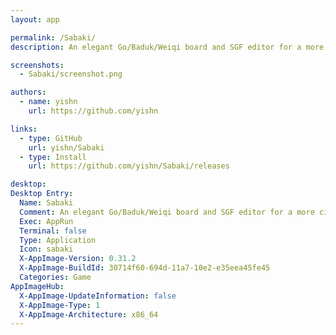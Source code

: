 ```yaml
---
layout: app

permalink: /Sabaki/
description: An elegant Go/Baduk/Weiqi board and SGF editor for a more civilized age.

screenshots:
  - Sabaki/screenshot.png

authors:
  - name: yishn
    url: https://github.com/yishn

links:
  - type: GitHub
    url: yishn/Sabaki
  - type: Install
    url: https://github.com/yishn/Sabaki/releases

desktop:
Desktop Entry:
  Name: Sabaki
  Comment: An elegant Go/Baduk/Weiqi board and SGF editor for a more civilized age.
  Exec: AppRun
  Terminal: false
  Type: Application
  Icon: sabaki
  X-AppImage-Version: 0.31.2
  X-AppImage-BuildId: 30714f60-694d-11a7-10e2-e35eea45fe45
  Categories: Game
AppImageHub:
  X-AppImage-UpdateInformation: false
  X-AppImage-Type: 1
  X-AppImage-Architecture: x86_64
---
```

